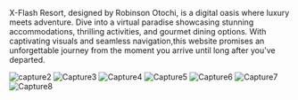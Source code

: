 
X-Flash Resort, designed by Robinson Otochi, is a digital oasis where luxury meets adventure.
Dive into a virtual paradise showcasing stunning accommodations, thrilling activities, and gourmet dining options. 
With captivating visuals and seamless navigation,this website promises an unforgettable journey from the moment you arrive until long after you've departed.



![capture2](https://github.com/DrewGalowayDev/resturant-advert-resort/assets/152277726/c7799e9c-441a-4305-ab4f-7529878834f6)
![Capture3](https://github.com/DrewGalowayDev/resturant-advert-resort/assets/152277726/bfb63428-4aa5-4db7-ab98-6c9028b9ed79)
![Capture4](https://github.com/DrewGalowayDev/resturant-advert-resort/assets/152277726/273c6f09-9132-4f9b-9cfd-fb7acdb5a6e1)
![Capture5](https://github.com/DrewGalowayDev/resturant-advert-resort/assets/152277726/cf7c720e-8f1a-44f4-a5be-001a80658dc2)
![Capture6](https://github.com/DrewGalowayDev/resturant-advert-resort/assets/152277726/993a3572-be68-4b86-adad-54b283b6dc91)
![Capture7](https://github.com/DrewGalowayDev/resturant-advert-resort/assets/152277726/8b27c58f-06fa-456f-8c26-9a22b590d617)
![Capture8](https://github.com/DrewGalowayDev/resturant-advert-resort/assets/152277726/cce57edf-ccae-4e9e-9a4f-9a110eae466f)
